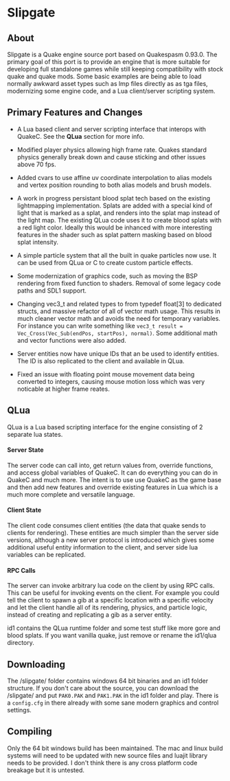 # Slipgate

## About
Slipgate is a Quake engine source port based on Quakespasm 0.93.0. The primary goal of this port is to provide an engine that is more suitable for developing full standalone games while still keeping compatibility with stock quake and quake mods. Some basic examples are being able to load normally awkward asset types such as lmp files directly as as tga files, modernizing some engine code, and a Lua client/server scripting system.

## Primary Features and Changes
 - A Lua based client and server scripting interface that interops with QuakeC. See the **QLua** section for more info.
 
 - Modified player physics allowing high frame rate. Quakes standard physics generally break down and cause sticking and other issues above 70 fps.
 
 - Added cvars to use affine uv coordinate interpolation to alias models and vertex position rounding to both alias models and brush models.
 
 - A work in progress persistant blood splat tech based on the existing lightmapping implementation. Splats are added with a special kind of light that is marked as a splat, and renders into the splat map instead of the light map. The existing QLua code uses it to create blood splats with a red light color. Ideally this would be inhanced with more interesting features in the shader such as splat pattern masking based on blood splat intensity.
 
 - A simple particle system that all the built in quake particles now use. It can be used from QLua or C to create custom particle effects.
 
 - Some modernization of graphics code, such as moving the BSP rendering from fixed function to shaders. Removal of some legacy code paths and SDL1 support.
 
 - Changing vec3_t and related types to from typedef float[3] to dedicated structs, and massive refactor of all of vector math usage. This results in much cleaner vector math and avoids the need for temporary variables. For instance you can write something like `vec3_t result = Vec_Cross(Vec_Sub(endPos, startPos), normal)`. Some additional math and vector functions were also added.
 
 - Server entities now have unique IDs that an be used to identify entities. The ID is also replicated to the client and available in QLua.
 
 - Fixed an issue with floating point mouse movement data being converted to integers, causing mouse motion loss which was very noticable at higher frame reates.

## QLua
QLua is a Lua based scripting interface for the engine consisting of 2 separate lua states.
#### Server State
The server code can call into, get return values from, override functions, and access global variables of QuakeC. It can do everything you can do in QuakeC and much more. The intent is to use use QuakeC as the game base and then add new features and override existing features in Lua which is a much more complete and versatile language.
#### Client State
The client code consumes client entities (the data that quake sends to clients for rendering). These entities are much simpler than the server side versions, although a new server protocol is introduced which gives some additional useful entity information to the client, and server side lua variables can be replicated.
#### RPC Calls
The server can invoke arbitrary lua code on the client by using RPC calls. This can be useful for invoking events on the client. For example you could tell the client to spawn a gib at a specific location with a specific velocity and let the client handle all of its rendering, physics, and particle logic, instead of creating and replicating a gib as a server entity.

id1 contains the QLua runtime folder and some test stuff like more gore and blood splats. If you want vanilla quake, just remove or rename the id1/qlua directory.

## Downloading
The /slipgate/ folder contains windows 64 bit binaries and an id1 folder structure. If you don't care about the source, you can download the /slipgate/ and put `PAK0.PAK` and `PAK1.PAK` in the id1 folder and play. There is a `config.cfg` in there already with some sane modern graphics and control settings.

## Compiling
Only the 64 bit windows build has been maintained. The mac and linux build systems will need to be updated with new source files and luajit library needs to be provided. I don't think there is any cross platform code breakage but it is untested.
